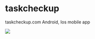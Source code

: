 # taskcheckup
taskcheckup.com Android, Ios mobile app

<img src="https://github.com/mustafa-m-ugur/taskcheckup/assets/images/tasks.png" >
